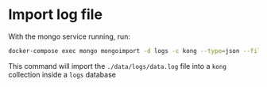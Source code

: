 # Import log file
With the mongo service running, run:
```sh
docker-compose exec mongo mongoimport -d logs -c kong --type=json --file /application-logs/data.log
```

This command will import the `./data/logs/data.log` file into a `kong` collection inside a `logs` database